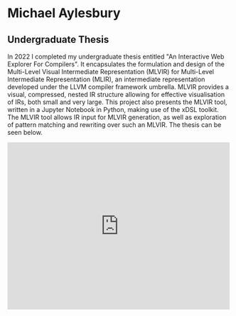 # Michael Aylesbury
## Undergraduate Thesis

In 2022 I completed my undergraduate thesis entitled "An Interactive Web Explorer For Compilers". It encapsulates the formulation and design of the Multi-Level Visual Intermediate Representation (MLVIR) for Multi-Level Intermediate Representation (MLIR), an intermediate representation developed under the LLVM compiler framework umbrella. MLVIR provides a visual, compressed, nested IR structure allowing for effective visualisation of IRs, both small and very large. This project also presents the MLVIR tool, written in a Jupyter Notebook in Python, making use of the xDSL toolkit. The MLVIR tool allows IR input for MLVIR generation, as well as exploration of pattern matching and rewriting over such an MLVIR. The thesis can be seen below.


<embed src="https://github.com/moaylesbury/moaylesbury.github.io/blob/gh-pages/An%20Interactive%20Web%20Explorer%20for%20Compilers.pdf" width="500" height="375" type="application/pdf">
